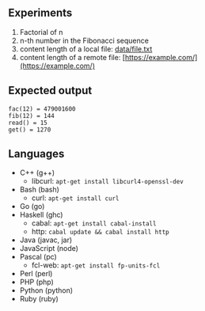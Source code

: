## Experiments

1. Factorial of n
2. n-th number in the Fibonacci sequence
3. content length of a local file: [data/file.txt](data/file.txt)
4. content length of a remote file: [https://example.com/](https://example.com/)

## Expected output

```
fac(12) = 479001600
fib(12) = 144
read() = 15
get() = 1270
```

## Languages

- C++ (g++)
    - libcurl: `apt-get install libcurl4-openssl-dev`
- Bash (bash)
    - curl: `apt-get install curl`
- Go (go)
- Haskell (ghc)
    - cabal: `apt-get install cabal-install`
    - http: `cabal update && cabal install http`
- Java (javac, jar)
- JavaScript (node)
- Pascal (pc)
    - fcl-web: `apt-get install fp-units-fcl`
- Perl (perl)
- PHP (php)
- Python (python)
- Ruby (ruby)
